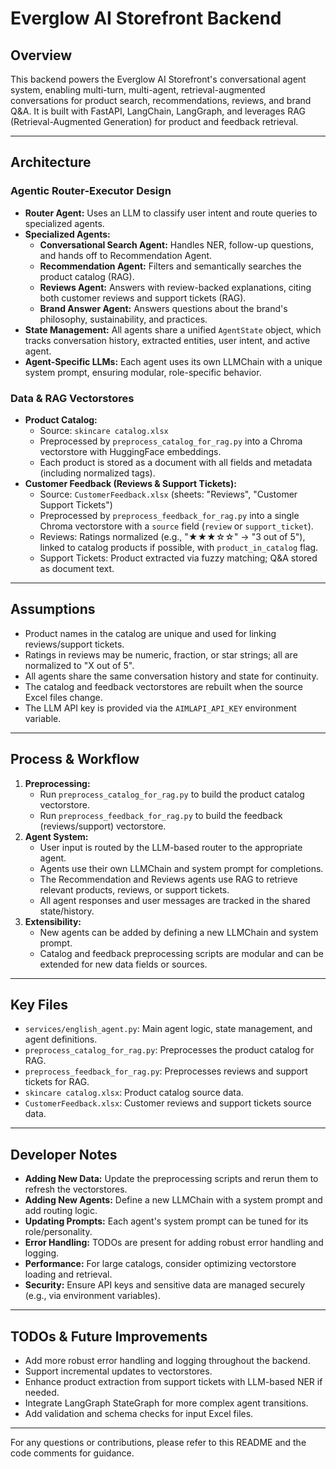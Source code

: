 # Everglow AI Storefront Backend

## Overview
This backend powers the Everglow AI Storefront's conversational agent system, enabling multi-turn, multi-agent, retrieval-augmented conversations for product search, recommendations, reviews, and brand Q&A. It is built with FastAPI, LangChain, LangGraph, and leverages RAG (Retrieval-Augmented Generation) for product and feedback retrieval.

---

## Architecture

### Agentic Router-Executor Design
- **Router Agent:** Uses an LLM to classify user intent and route queries to specialized agents.
- **Specialized Agents:**
  - **Conversational Search Agent:** Handles NER, follow-up questions, and hands off to Recommendation Agent.
  - **Recommendation Agent:** Filters and semantically searches the product catalog (RAG).
  - **Reviews Agent:** Answers with review-backed explanations, citing both customer reviews and support tickets (RAG).
  - **Brand Answer Agent:** Answers questions about the brand's philosophy, sustainability, and practices.
- **State Management:** All agents share a unified `AgentState` object, which tracks conversation history, extracted entities, user intent, and active agent.
- **Agent-Specific LLMs:** Each agent uses its own LLMChain with a unique system prompt, ensuring modular, role-specific behavior.

### Data & RAG Vectorstores
- **Product Catalog:**
  - Source: `skincare catalog.xlsx`
  - Preprocessed by `preprocess_catalog_for_rag.py` into a Chroma vectorstore with HuggingFace embeddings.
  - Each product is stored as a document with all fields and metadata (including normalized tags).
- **Customer Feedback (Reviews & Support Tickets):**
  - Source: `CustomerFeedback.xlsx` (sheets: "Reviews", "Customer Support Tickets")
  - Preprocessed by `preprocess_feedback_for_rag.py` into a single Chroma vectorstore with a `source` field (`review` or `support_ticket`).
  - Reviews: Ratings normalized (e.g., "★★★☆☆" → "3 out of 5"), linked to catalog products if possible, with `product_in_catalog` flag.
  - Support Tickets: Product extracted via fuzzy matching; Q&A stored as document text.

---

## Assumptions
- Product names in the catalog are unique and used for linking reviews/support tickets.
- Ratings in reviews may be numeric, fraction, or star strings; all are normalized to "X out of 5".
- All agents share the same conversation history and state for continuity.
- The catalog and feedback vectorstores are rebuilt when the source Excel files change.
- The LLM API key is provided via the `AIMLAPI_API_KEY` environment variable.

---

## Process & Workflow
1. **Preprocessing:**
   - Run `preprocess_catalog_for_rag.py` to build the product catalog vectorstore.
   - Run `preprocess_feedback_for_rag.py` to build the feedback (reviews/support) vectorstore.
2. **Agent System:**
   - User input is routed by the LLM-based router to the appropriate agent.
   - Agents use their own LLMChain and system prompt for completions.
   - The Recommendation and Reviews agents use RAG to retrieve relevant products, reviews, or support tickets.
   - All agent responses and user messages are tracked in the shared state/history.
3. **Extensibility:**
   - New agents can be added by defining a new LLMChain and system prompt.
   - Catalog and feedback preprocessing scripts are modular and can be extended for new data fields or sources.

---

## Key Files
- `services/english_agent.py`: Main agent logic, state management, and agent definitions.
- `preprocess_catalog_for_rag.py`: Preprocesses the product catalog for RAG.
- `preprocess_feedback_for_rag.py`: Preprocesses reviews and support tickets for RAG.
- `skincare catalog.xlsx`: Product catalog source data.
- `CustomerFeedback.xlsx`: Customer reviews and support tickets source data.

---

## Developer Notes
- **Adding New Data:** Update the preprocessing scripts and rerun them to refresh the vectorstores.
- **Adding New Agents:** Define a new LLMChain with a system prompt and add routing logic.
- **Updating Prompts:** Each agent's system prompt can be tuned for its role/personality.
- **Error Handling:** TODOs are present for adding robust error handling and logging.
- **Performance:** For large catalogs, consider optimizing vectorstore loading and retrieval.
- **Security:** Ensure API keys and sensitive data are managed securely (e.g., via environment variables).

---

## TODOs & Future Improvements
- Add more robust error handling and logging throughout the backend.
- Support incremental updates to vectorstores.
- Enhance product extraction from support tickets with LLM-based NER if needed.
- Integrate LangGraph StateGraph for more complex agent transitions.
- Add validation and schema checks for input Excel files.

---

For any questions or contributions, please refer to this README and the code comments for guidance. 